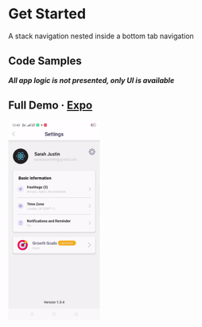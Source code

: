 # Get Started

A stack navigation nested inside a bottom tab navigation

## Code Samples
***All app logic is not presented, only UI is available***

## Full Demo &middot; [Expo](https://expo.io/@akram-adel/GrowthPal)

<img src="https://raw.githubusercontent.com/Akram-Adel/sample-gPal/settings/demo.gif" height="400">